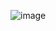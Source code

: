 ![image](https://github.com/VidyaSurendra8235/Alteryx-Challenges/assets/107226432/b29613ab-1688-44ba-9471-655256d34e19)
